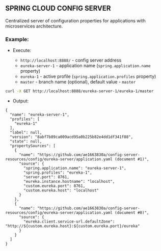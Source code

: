 ## SPRING CLOUD CONFIG SERVER

Centralized server of configuration properties for applications with microservices architecture.

### Example:
* Execute:

  * `http://localhost:8888/` - config server address
  * `eureka-server-1` - application name (`spring.application.name` property)
  * `eureka-1` - active profile (`spring.application.profiles` property)
  * `master` - branch name (optional), default value - `master`

```bash
curl -X GET http://localhost:8888/eureka-server-1/eureka-1/master
```
* Output:
```code
{
  "name": "eureka-server-1",
  "profiles": [
    "eureka-1"
  ],
  "label": null,
  "version": "8abf7b89ca009acd95a0b225b82e4dd1df341f88",
  "state": null,
  "propertySources": [
    {
      "name": "https://github.com/ae1663830a/config-server-resources/config/eureka-server/application.yaml (document #1)",
      "source": {
        "spring.application.name": "eureka-server-1",
        "spring.profiles": "eureka-1",
        "server.port": 8761,
        "eureka.instance.hostname": "localhost",
        "custom.eureka.port": 8761,
        "custom.eureka.host": "localhost"
      }
    },
    {
      "name": "https://github.com/ae1663830a/config-server-resources/config/eureka-server/application.yaml (document #0)",
      "source": {
        "eureka.client.service-url.defaultZone": "http://${custom.eureka.host}:${custom.eureka.port}/eureka"
      }
    }
  ]
}
```


